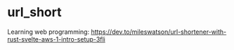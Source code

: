 # url_short
Learning web programming: https://dev.to/mileswatson/url-shortener-with-rust-svelte-aws-1-intro-setup-3fli
